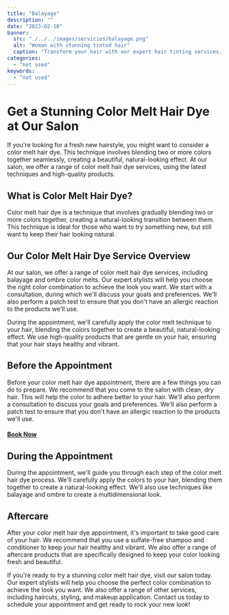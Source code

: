 ```yaml
---
title: "Balayage"
description: ""
date: "2023-02-10"
banner:
  src: "./../../images/servicios/balayage.png"
  alt: "Woman with stunning tinted hair"
  caption: "Transform your hair with our expert hair tinting services. Book your appointment now at Nik Salon and experience the difference."
categories:
  - "not used"
keywords:
  - "not used"
---
```


# Get a Stunning Color Melt Hair Dye at Our Salon

If you're looking for a fresh new hairstyle, you might want to consider a color melt hair dye. This technique involves blending two or more colors together seamlessly, creating a beautiful, natural-looking effect. At our salon, we offer a range of color melt hair dye services, using the latest techniques and high-quality products.

## What is Color Melt Hair Dye?

Color melt hair dye is a technique that involves gradually blending two or more colors together, creating a natural-looking transition between them. This technique is ideal for those who want to try something new, but still want to keep their hair looking natural.

## Our Color Melt Hair Dye Service Overview

At our salon, we offer a range of color melt hair dye services, including balayage and ombre color melts. Our expert stylists will help you choose the right color combination to achieve the look you want. We start with a consultation, during which we'll discuss your goals and preferences. We'll also perform a patch test to ensure that you don't have an allergic reaction to the products we'll use.

During the appointment, we'll carefully apply the color melt technique to your hair, blending the colors together to create a beautiful, natural-looking effect. We use high-quality products that are gentle on your hair, ensuring that your hair stays healthy and vibrant.

## Before the Appointment

Before your color melt hair dye appointment, there are a few things you can do to prepare. We recommend that you come to the salon with clean, dry hair. This will help the color to adhere better to your hair. We'll also perform a consultation to discuss your goals and preferences. We'll also perform a patch test to ensure that you don't have an allergic reaction to the products we'll use.

#### [Book Now](/reservar)

## During the Appointment

During the appointment, we'll guide you through each step of the color melt hair dye process. We'll carefully apply the colors to your hair, blending them together to create a natural-looking effect. We'll also use techniques like balayage and ombre to create a multidimensional look.

## Aftercare

After your color melt hair dye appointment, it's important to take good care of your hair. We recommend that you use a sulfate-free shampoo and conditioner to keep your hair healthy and vibrant. We also offer a range of aftercare products that are specifically designed to keep your color looking fresh and beautiful.

If you're ready to try a stunning color melt hair dye, visit our salon today. Our expert stylists will help you choose the perfect color combination to achieve the look you want. We also offer a range of other services, including haircuts, styling, and makeup application. Contact us today to schedule your appointment and get ready to rock your new look!
